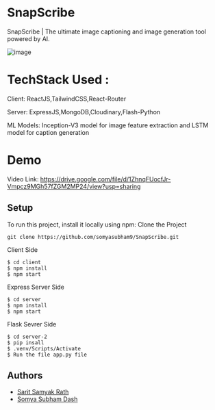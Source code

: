 # SnapScribe
SnapScribe | The ultimate image captioning and image generation tool powered by AI.

![image](https://github.com/somyasubham9/SnapScribe/assets/77459972/8b935d38-9a74-4870-85db-58a27a07dc2e)


# TechStack Used :
Client: ReactJS,TailwindCSS,React-Router

Server: ExpressJS,MongoDB,Cloudinary,Flash-Python

ML Models: Inception-V3 model for image feature extraction and LSTM model for caption generation

# Demo
Video Link: https://drive.google.com/file/d/1ZhnqFUocfJr-Vmpcz9MGh57fZGM2MP24/view?usp=sharing

## Setup
To run this project, install it locally using npm:
Clone the Project
```
git clone https://github.com/somyasubham9/SnapScribe.git
```
Client Side
```
$ cd client
$ npm install
$ npm start
```
Express Server Side 
```
$ cd server
$ npm install
$ npm start
```
Flask Sevrer Side
```
$ cd server-2
$ pip insall
$ .venv/Scripts/Activate
$ Run the file app.py file
```
## Authors
- [Sarit Samyak Rath](https://github.com/SARIT42)
- [Somya Subham Dash](https://github.com/somyasubham9)
